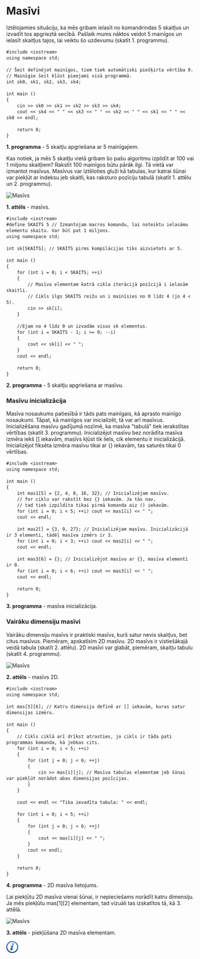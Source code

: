 # Masīvi

Iztēlojamies situāciju, ka mēs gribam ielasīt no komandrindas 5 skaitļus un izvadīt tos apgrieztā secībā. Pašlaik mums nāktos veidot 5 mainīgos un ielasīt skaitļus tajos, lai veiktu šo uzdevumu (skatīt 1. programmu).

```
#include <iostream>
using namespace std;

// Šeit definējot mainīgos, tiem tiek automātiski piešķirta vērtība 0.
// Mainīgie šeit kļūst pieejami visā programmā.
int sk0, sk1, sk2, sk3, sk4;

int main ()
{
    cin >> sk0 >> sk1 >> sk2 >> sk3 >> sk4;
    cout << sk4 << " " << sk3 << " " << sk2 << " " << sk1 << " " << sk0 << endl;

    return 0;
}
```

**1. programma** - 5 skaitļu apgriešana ar 5 mainīgajiem.

Kas notiek, ja mēs 5 skaitļu vietā gribam šo pašu algoritmu izpildīt ar 100 vai 1 miljonu skaitļiem? Rakstīt 100 mainīgos būtu pārāk ilgi. Tā vietā var izmantot masīvus. Masīvus var iztēloties gluži kā tabulas, kur katrai šūnai var piekļūt ar indeksu jeb skaitli, kas raksturo pozīciju tabulā (skatīt 1. attēlu un 2. programmu).

![Masīvs](/media/theory/masivs.png)

**1. attēls** - masīvs.

```
#include <iostream>
#define SKAITS 5 // Izmantojam macros komandu, lai noteiktu ielasāmu elementu skaitu. Var būt pat 1 miljons.
using namespace std;

int sk[SKAITS]; // SKAITS pirms kompilācijas tiks aizvietots ar 5.

int main ()
{
    for (int i = 0; i < SKAITS; ++i)
    {
        // Masīva elementam katrā cikla iterācijā pozīcijā i ielasām skaitli.
        // Cikls ilgs SKAITS reižu un i mainīsies no 0 līdz 4 (jo 4 < 5).
        cin >> sk[i];
    }

    //Ejam no 4 līdz 0 un izvadām visus sk elementus.
    for (int i = SKAITS - 1; i >= 0; --i)
    {
        cout << sk[i] << " ";
    }
    cout << endl;

    return 0;
}
```

**2. programma** - 5 skaitļu apgriešana ar masīvu.

### Masīvu inicializācija

Masīva nosaukums patiesībā ir tāds pats mainīgais, kā aprasto mainīgo nosaukumi. Tāpat, kā mainīgos var inicializēt, tā var arī masīvus. Inicializēšana masīvu gadījumā nozīmē, ka masīva "tabulā" tiek ierakstītas vērtības (skatīt 3. programmu). Inicializējot masīvu bez norādīta masīva izmēra iekš [] iekavām, masīvs kļūst tik liels, cik elementu ir inicializācijā. Inicializējot fiksēta izmēra masīvu tikai ar {} iekavām, tas saturēs tikai 0 vērtības.

```
#include <iostream>
using namespace std;

int main ()
{
    int mas1[5] = {2, 4, 8, 16, 32}; // Inicializējam masīvu.
    // for ciklu var rakstīt bez {} iekavām. Ja tās nav,
    // tad tiek izpildīta tikai pirmā komanda aiz () iekavām.
    for (int i = 0; i < 5; ++i) cout << mas1[i] << " ";
    cout << endl;

    int mas2[] = {3, 9, 27}; // Inicializējam masīvu. Inicializācijā ir 3 elementi, tādēļ masīva izmērs ir 3.
    for (int i = 0; i < 3; ++i) cout << mas2[i] << " ";
    cout << endl;

    int mas3[6] = {}; // Inicializējot masīvu ar {}, masīva elementi ir 0.
    for (int i = 0; i < 6; ++i) cout << mas3[i] << " ";
    cout << endl;

    return 0;
}
```

**3. programma** - masīva inicializācija.

### Vairāku dimensiju masīvi

Vairāku dimensiju masīvs ir praktiski masīvs, kurš satur nevis skaitļus, bet citus masīvus. Piemēram, apskatīsim 2D masīvu. 2D masīvs ir vistiešākajā veidā tabula (skatīt 2. attēlu). 2D masīvi var glabāt, piemēram, skaitļu tabulu (skatīt 4. programmu).

![Masīvs](/media/theory/masivs_2d.png)

**2. attēls** - masīvs 2D.

```
#include <iostream>
using namespace std;

int mas[5][6]; // Katru dimensiju definē ar [] iekavām, kuras satur dimensijas izmēru.

int main ()
{
    // Cikls ciklā arī drīkst atrasties, jo cikls ir tāda pati programmas komanda, kā jebkas cits.
    for (int i = 0; i < 5; ++i)
    {
        for (int j = 0; j < 6; ++j)
        {
            cin >> mas[i][j]; // Masīva tabulas elementam jeb šūnai var piekļūt norādot abas dimensijas pozīcijas.
        }
    }

    cout << endl << "Tika ievadīta tabula: " << endl;

    for (int i = 0; i < 5; ++i)
    {
        for (int j = 0; j < 6; ++j)
        {
            cout << mas[i][j] << " ";
        }
        cout << endl;
    }

    return 0;
}
```

**4. programma** - 2D masīva lietojums.

Lai piekļūtu 2D masīva vienai šūnai, ir nepieciešams norādīt katru dimensiju. Ja mēs piekļūtu mas[1][2] elementam, tad vizuāli tas izskatītos tā, kā 3. attēlā.

![Masīvs](/media/theory/masivs_2d_access.png)

**3. attēls** - piekļūšana 2D masīva elementam.

<a href="http://www.cplusplus.com/doc/tutorial/arrays/" target="_blank">![Vairāk informācija](/media/theory/information.png)</a>